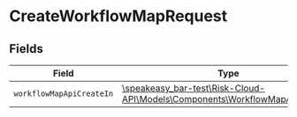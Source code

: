 # CreateWorkflowMapRequest


## Fields

| Field                                                                                                                        | Type                                                                                                                         | Required                                                                                                                     | Description                                                                                                                  |
| ---------------------------------------------------------------------------------------------------------------------------- | ---------------------------------------------------------------------------------------------------------------------------- | ---------------------------------------------------------------------------------------------------------------------------- | ---------------------------------------------------------------------------------------------------------------------------- |
| `workflowMapApiCreateIn`                                                                                                     | [\speakeasy_bar-test\Risk-Cloud-API\Models\Components\WorkflowMapApiCreateIn](../../models/shared/WorkflowMapApiCreateIn.md) | :heavy_check_mark:                                                                                                           | N/A                                                                                                                          |